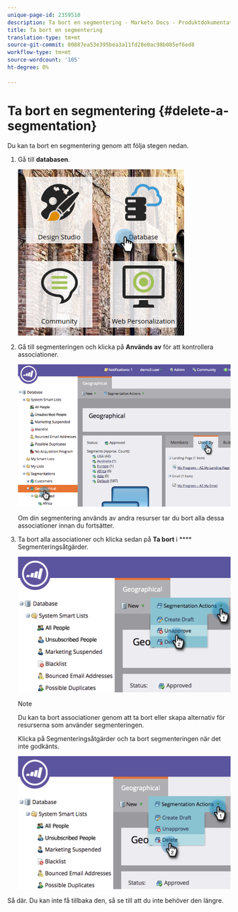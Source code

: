 ```yaml
---
unique-page-id: 2359510
description: Ta bort en segmentering - Marketo Docs - Produktdokumentation
title: Ta bort en segmentering
translation-type: tm+mt
source-git-commit: 00887ea53e395bea3a11fd28e0ac98b085ef6ed8
workflow-type: tm+mt
source-wordcount: '105'
ht-degree: 0%

---
```



# Ta bort en segmentering {#delete-a-segmentation}

Du kan ta bort en segmentering genom att följa stegen nedan.

1. Gå till **databasen**.

   ![](assets/image2017-3-28-14-3a55-3a26.png)

1. Gå till segmenteringen och klicka på **Används av** för att kontrollera associationer.

   ![](assets/image2017-3-28-15-3a51-3a8.png)

   Om din segmentering används av andra resurser tar du bort alla dessa associationer innan du fortsätter.

1. Ta bort alla associationer och klicka sedan på **Ta bort** i **** Segmenteringsåtgärder.

   ![](assets/image2017-3-28-15-3a51-3a30.png)

   >[!NOTE]
   >
   >Du kan ta bort associationer genom att ta bort eller skapa alternativ för resurserna som använder segmenteringen.

   Klicka på Segmenteringsåtgärder och ta bort segmenteringen när det inte godkänts.

   ![](assets/image2017-3-28-15-3a51-3a46.png)

Så där. Du kan inte få tillbaka den, så se till att du inte behöver den längre.
